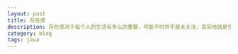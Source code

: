 ```yaml
---
layout: post
title: 存在感
description: 存在感对于每个人的生活有多么的重要，可能平时并不是太关注，其实他就是生活的全部
category: blog
tags: java
---
```






[GaoLei]:    http://gaolei.me  "GaoLei"
